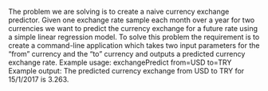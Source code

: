 The problem we are solving is to create a naive currency exchange predictor. Given one exchange rate sample
each month over a year for two currencies we want to predict the currency exchange for a future rate using a
simple linear regression model.
To solve this problem the requirement is to create a command-line application which takes two input parameters
for the “from” currency and the “to” currency and outputs a predicted currency exchange rate.
Example usage:
exchangePredict from=USD to=TRY
Example output:
The predicted currency exchange from USD to TRY for 15/1/2017 is 3.263.
